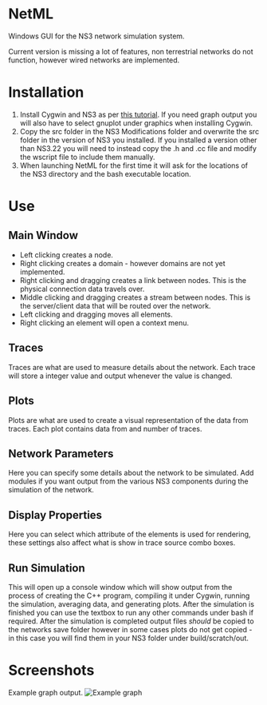 # NetML
Windows GUI for the NS3 network simulation system.

Current version is missing a lot of features, non terrestrial networks do not function, however wired networks are implemented.

# Installation
1. Install Cygwin and NS3 as per [this tutorial](http://www.jasonernst.com/2010/04/15/ns-3-7-1-windows-7-cygwin/). If you need graph output you will also have to select gnuplot under graphics when installing Cygwin.
2. Copy the src folder in the NS3 Modifications folder and overwrite the src folder in the version of NS3 you installed. If you installed a version other than NS3.22 you will need to instead copy the .h and .cc file and modify the wscript file to include them manually.
3. When launching NetML for the first time it will ask for the locations of the NS3 directory and the bash executable location.

# Use
## Main Window
* Left clicking creates a node.
* Right clicking creates a domain - however domains are not yet implemented.
* Right clicking and dragging creates a link between nodes. This is the physical connection data travels over.
* Middle clicking and dragging creates a stream between nodes. This is the server/client data that will be routed over the network.
* Left clicking and dragging moves all elements.
* Right clicking an element will open a context menu.

## Traces
Traces are what are used to measure details about the network. Each trace will store a integer value and output whenever the value is changed.

## Plots
Plots are what are used to create a visual representation of the data from traces. Each plot contains data from and number of traces.

## Network Parameters
Here you can specify some details about the network to be simulated. Add modules if you want output from the various NS3 components during the simulation of the network.

## Display Properties
Here you can select which attribute of the elements is used for rendering, these settings also affect what is show in trace source combo boxes.

## Run Simulation
This will open up a console window which will show output from the process of creating the C++ program, compiling it under Cygwin, running the simulation, averaging data, and generating plots. After the simulation is finished you can use the textbox to run any other commands under bash if required. After the simulation is completed output files *should* be copied to the networks save folder however in some cases plots do not get copied - in this case you will find them in your NS3 folder under build/scratch/out.

# Screenshots
Example graph output.
![Example graph](http://52.62.164.10/image/20160606021033968.png)

